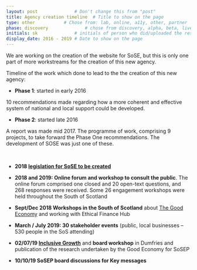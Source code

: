 ```yaml
---
layout: post              # Don't change this from "post"
title: Agency creation timeline  # Title to show on the page
type: other           # Chose from: lab, online, a11y, other, partner
phase: discovery              # chose from discovery, alpha, beta, live
initials: sk              # initials of person who did/uploaded the research
display_date: 2016 - 2019 # Date to show on the page
---
```


We are working on the creation of the website for SoSE, but this is only one part of more workstreams for the creation of this new agency.

Timeline of the work which done to lead to the the creation of this new agency:
- **Phase 1**: started in early 2016

10 recommendations made regarding how a more coherent and effective system of national and local support could be developed.

- **Phase 2**: started late 2016

A report was made mid 2017. The programme of work, comprising 9 projects, to take forward the Phase One recommendations. The development of SOSE was just one of these.

<br>

- **2018 [legislation for SoSE to be created](http://www.parliament.scot/S5_Bills/South%20of%20Scotland%20Enterprise%20Bill/SPBill41BS052019.pdf)**

- **2018 and 2019: Online forum and workshop to consult the public**. The online forum comprised one closed and 20 open-text questions, and 268 responses were received. Some 26 engagement workshops were held throughout the South of Scotland

- **Sept/Dec 2018 Workshops in the South of Scotland** about [The Good Economy](file:///C:/Users/krusst/Downloads/Business_led_Inclusive_Growth_in_South_of_Scotland.pdf) and working with Ethical Finance Hub

- **March / July 2019: 30 stakeholder events** (public, local  businesses – 530 people in the SoS attending)

- **02/07/19 [Inclusive Growth](https://www.gov.scot/policies/economic-growth/inclusive-growth/)** and **board workshop** in Dumfries and publication of the research undertaken by the Good Economy for SoSEP

- **10/10/19  SoSEP board discussions for Key messages**

